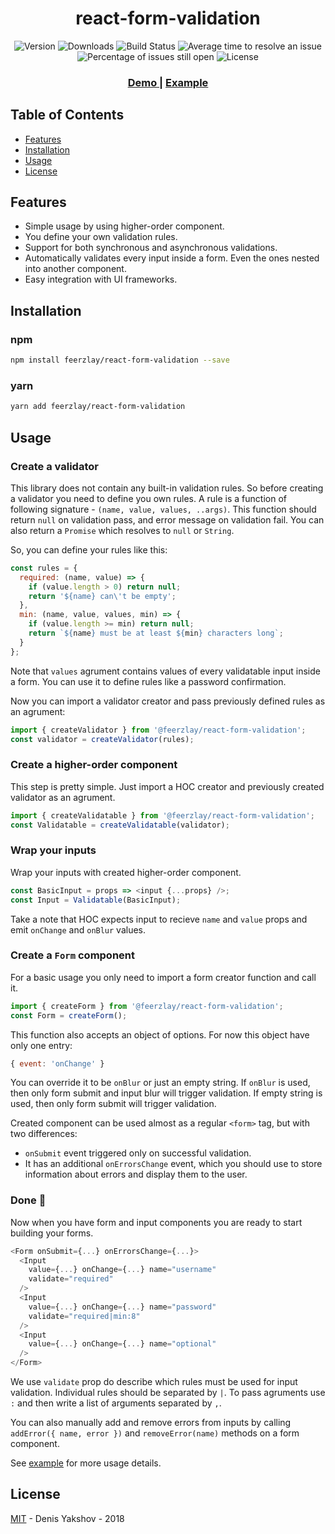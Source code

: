 <h1 align="center"> react-form-validation </h1>

<div align="center">
  <img src="https://img.shields.io/npm/v/@feerzlay/react-form-validation.svg" alt="Version" />
  <img src="https://img.shields.io/npm/dm/@feerzlay/react-form-validation.svg" alt="Downloads" />
  <img src="https://travis-ci.org/feerzlay/react-form-validation.svg?branch=develop" alt="Build Status" />
  <img src="http://isitmaintained.com/badge/resolution/feerzlay/react-form-validation.svg" alt="Average time to resolve an issue" />
  <img src="http://isitmaintained.com/badge/open/feerzlay/react-form-validation.svg" alt="Percentage of issues still open" />
  <img src="https://img.shields.io/github/license/mashape/apistatus.svg" alt="License" />
</div>

<h3 align="center">
  <a href="https://feerzlay.github.io/react-form-validation/"> Demo </a>
  <span> | </span>
  <a href="https://github.com/feerzlay/react-form-validation/tree/master/example"> Example </a>
</h3>

## Table of Contents
- [Features](#features)
- [Installation](#installation)
- [Usage](#usage)
- [License](#license)

## Features
- Simple usage by using higher-order component.
- You define your own validation rules.
- Support for both synchronous and asynchronous validations.
- Automatically validates every input inside a form. Even the ones nested into another component.
- Easy integration with UI frameworks.

## Installation

### npm
```bash
npm install feerzlay/react-form-validation --save
```

### yarn
```bash
yarn add feerzlay/react-form-validation
```

## Usage

### Create a validator
This library does not contain any built-in validation rules. So before creating a validator you need to define you own rules. A rule is a function of following signature - `(name, value, values, ..args)`. This function should return `null` on validation pass, and error message on validation fail. You can also return a `Promise` which resolves to `null` or `String`.

So, you can define your rules like this:
```javascript
const rules = {
  required: (name, value) => {
    if (value.length > 0) return null;
    return '${name} can\'t be empty';
  },
  min: (name, value, values, min) => {
    if (value.length >= min) return null;
    return `${name} must be at least ${min} characters long`;
  }
};
```
Note that `values` agrument contains values of every validatable input inside a form. You can use it to define rules like a password confirmation.

Now you can import a validator creator and pass previously defined rules as an agrument:
```javascript
import { createValidator } from '@feerzlay/react-form-validation';
const validator = createValidator(rules);
```

### Create a higher-order component
This step is pretty simple. Just import a HOC creator and previously created validator as an agrument.
```javascript
import { createValidatable } from '@feerzlay/react-form-validation';
const Validatable = createValidatable(validator);
```

### Wrap your inputs
Wrap your inputs with created higher-order component.
```javascript
const BasicInput = props => <input {...props} />;
const Input = Validatable(BasicInput);
```
Take a note that HOC expects input to recieve `name` and `value` props and emit `onChange` and `onBlur` values.

### Create a `Form` component
For a basic usage you only need to import a form creator function and call it.
```javascript
import { createForm } from '@feerzlay/react-form-validation';
const Form = createForm();
```
This function also accepts an object of options. For now this object have only one entry:
```javascript
{ event: 'onChange' }
```
You can override it to be `onBlur` or just an empty string. If `onBlur` is used, then only form submit and input blur will trigger validation. If empty string is used, then only form submit will trigger validation.

Created component can be used almost as a regular `<form>` tag, but with two differences:
- `onSubmit` event triggered only on successful validation.
- It has an additional `onErrorsChange` event, which you should use to store information about errors and display them to the user.

### Done :tada:
Now when you have form and input components you are ready to start building your forms.
```javascript
<Form onSubmit={...} onErrorsChange={...}>
  <Input
    value={...} onChange={...} name="username"
    validate="required"
  />
  <Input
    value={...} onChange={...} name="password"
    validate="required|min:8"
  />
  <Input
    value={...} onChange={...} name="optional"
  />
</Form>
```
We use `validate` prop do describe which rules must be used for input validation. Individual rules should be separated by `|`. To pass agruments use `:` and then write a list of arguments separated by `,`.

You can also manually add and remove errors from inputs by calling `addError({ name, error })` and `removeError(name)` methods on a form component.

See [example](https://github.com/feerzlay/react-form-validation/tree/master/example) for more usage details.

## License

[MIT](LICENSE) - Denis Yakshov - 2018
